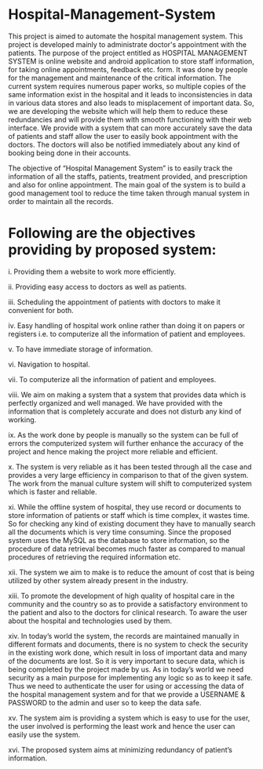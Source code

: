 # Hospital-Management-System

This project is aimed to automate the hospital management system. This project is developed
mainly to administrate doctor's appointment with the patients. The purpose of the project entitled
as HOSPITAL MANAGEMENT SYSTEM is online website and android application to store staff
information, for taking online appointments, feedback etc. form. It was done by people for the
management and maintenance of the critical information. The current system requires numerous
paper works, so multiple copies of the same information exist in the hospital and it leads to
inconsistencies in data in various data stores and also leads to misplacement of important data. So,
we are developing the website which will help them to reduce these redundancies and will provide
them with smooth functioning with their web interface.
We provide with a system that can more accurately save the data of patients and staff allow the
user to easily book appointment with the doctors. The doctors will also be notified immediately
about any kind of booking being done in their accounts.

The objective of “Hospital Management System” is to easily track the information of all the staffs,
patients, treatment provided, and prescription and also for online appointment. The main goal of
the system is to build a good management tool to reduce the time taken through manual system in
order to maintain all the records.


# Following are the objectives providing by proposed system:

i. Providing them a website to work more efficiently.

ii. Providing easy access to doctors as well as patients.

iii. Scheduling the appointment of patients with doctors to make it convenient for both.

iv. Easy handling of hospital work online rather than doing it on papers or registers i.e. to
computerize all the information of patient and employees.

v. To have immediate storage of information.

vi. Navigation to hospital.

vii. To computerize all the information of patient and employees.

viii. We aim on making a system that a system that provides data which is perfectly organized
and well managed. We have provided with the information that is completely accurate and
does not disturb any kind of working.

ix. As the work done by people is manually so the system can be full of errors the
computerized system will further enhance the accuracy of the project and hence making
the project more reliable and efficient.

x. The system is very reliable as it has been tested through all the case and provides a very
large efficiency in comparison to that of the given system. The work from the manual
culture system will shift to computerized system which is faster and reliable.

xi. While the offline system of hospital, they use record or documents to store information of
patients or staff which is time complex, it wastes time. So for checking any kind of existing
document they have to manually search all the documents which is very time consuming.
Since the proposed system uses the MySQL as the database to store information, so the
procedure of data retrieval becomes much faster as compared to manual procedures of
retrieving the required information etc.

xii. The system we aim to make is to reduce the amount of cost that is being utilized by other
system already present in the industry.

xiii. To promote the development of high quality of hospital care in the community and the
country so as to provide a satisfactory environment to the patient and also to the doctors
for clinical research. To aware the user about the hospital and technologies used by them.

xiv. In today’s world the system, the records are maintained manually in different formats and
documents, there is no system to check the security in the existing work done, which result
in loss of important data and many of the documents are lost. So it is very important to
secure data, which is being completed by the project made by us. As in today’s world we
need security as a main purpose for implementing any logic so as to keep it safe. Thus we
need to authenticate the user for using or accessing the data of the hospital management
system and for that we provide a USERNAME & PASSWORD to the admin and user so
to keep the data safe.

xv. The system aim is providing a system which is easy to use for the user, the user involved
is performing the least work and hence the user can easily use the system.

xvi. The proposed system aims at minimizing redundancy of patient’s information.
